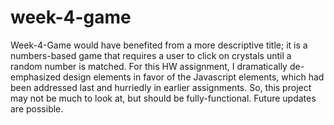 # week-4-game

Week-4-Game would have benefited from a more descriptive title; it is a numbers-based game that requires a user to click on crystals until a random number is matched. For this HW assignment, I dramatically de-emphasized design elements in favor of the Javascript elements, which had been addressed last and hurriedly in earlier assignments. So, this project may not be much to look at, but should be fully-functional. Future updates are possible.
